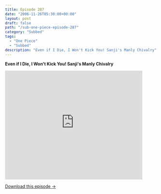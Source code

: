 ```yaml
---
title: Episode 287
date: "2006-11-26T05:30:00+00:00"
layout: post
draft: false
path: "/sub-one-piece-episode-287"
category: "Subbed"
tags:
  - "One Piece"
  - "Subbed"
description: "Even if I Die, I Won't Kick You! Sanji's Manly Chivalry"
---
```


**Even if I Die, I Won't Kick You! Sanji's Manly Chivalry**

<iframe width="640" height="360" src="https://www.rapidvideo.com/e/FXQHQGCEEU" frameborder="0" marginwidth=0 marginheight=0 scrolling=no allowfullscreen style="max-width:90%;"></iframe>

<a href="http://ouo.io/qs/eCodkFEQ?s=https://www.rapidvideo.com/d/FXQHQGCEEU" class="styled_a">Download this episode →</a>

